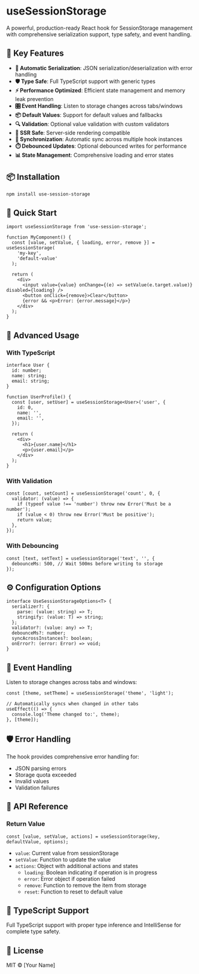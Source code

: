 # useSessionStorage

A powerful, production-ready React hook for SessionStorage management with comprehensive serialization support, type safety, and event handling.

## 🎯 Key Features

- **🔄 Automatic Serialization**: JSON serialization/deserialization with error handling
- **🛡️ Type Safe**: Full TypeScript support with generic types
- **⚡ Performance Optimized**: Efficient state management and memory leak prevention
- **🎛️ Event Handling**: Listen to storage changes across tabs/windows
- **📦 Default Values**: Support for default values and fallbacks
- **🔍 Validation**: Optional value validation with custom validators
- **🚫 SSR Safe**: Server-side rendering compatible
- **🔄 Synchronization**: Automatic sync across multiple hook instances
- **⏱️ Debounced Updates**: Optional debounced writes for performance
- **📊 State Management**: Comprehensive loading and error states

## 📦 Installation

```bash
npm install use-session-storage
```

## 🚀 Quick Start

```tsx
import useSessionStorage from 'use-session-storage';

function MyComponent() {
  const [value, setValue, { loading, error, remove }] = useSessionStorage(
    'my-key',
    'default-value'
  );

  return (
    <div>
      <input value={value} onChange={(e) => setValue(e.target.value)} disabled={loading} />
      <button onClick={remove}>Clear</button>
      {error && <p>Error: {error.message}</p>}
    </div>
  );
}
```

## 🔧 Advanced Usage

### With TypeScript

```tsx
interface User {
  id: number;
  name: string;
  email: string;
}

function UserProfile() {
  const [user, setUser] = useSessionStorage<User>('user', {
    id: 0,
    name: '',
    email: '',
  });

  return (
    <div>
      <h1>{user.name}</h1>
      <p>{user.email}</p>
    </div>
  );
}
```

### With Validation

```tsx
const [count, setCount] = useSessionStorage('count', 0, {
  validator: (value) => {
    if (typeof value !== 'number') throw new Error('Must be a number');
    if (value < 0) throw new Error('Must be positive');
    return value;
  },
});
```

### With Debouncing

```tsx
const [text, setText] = useSessionStorage('text', '', {
  debounceMs: 500, // Wait 500ms before writing to storage
});
```

## ⚙️ Configuration Options

```tsx
interface UseSessionStorageOptions<T> {
  serializer?: {
    parse: (value: string) => T;
    stringify: (value: T) => string;
  };
  validator?: (value: any) => T;
  debounceMs?: number;
  syncAcrossInstances?: boolean;
  onError?: (error: Error) => void;
}
```

## 🔄 Event Handling

Listen to storage changes across tabs and windows:

```tsx
const [theme, setTheme] = useSessionStorage('theme', 'light');

// Automatically syncs when changed in other tabs
useEffect(() => {
  console.log('Theme changed to:', theme);
}, [theme]);
```

## 🛡️ Error Handling

The hook provides comprehensive error handling for:

- JSON parsing errors
- Storage quota exceeded
- Invalid values
- Validation failures

## 📖 API Reference

### Return Value

```tsx
const [value, setValue, actions] = useSessionStorage(key, defaultValue, options);
```

- `value`: Current value from sessionStorage
- `setValue`: Function to update the value
- `actions`: Object with additional actions and states
  - `loading`: Boolean indicating if operation is in progress
  - `error`: Error object if operation failed
  - `remove`: Function to remove the item from storage
  - `reset`: Function to reset to default value

## 🔧 TypeScript Support

Full TypeScript support with proper type inference and IntelliSense for complete type safety.

## 📄 License

MIT © [Your Name]
